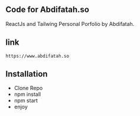 ## Code for Abdifatah.so
ReactJs and Tailwing Personal Porfolio by Abdifatah.

## link
    https://www.abdifatah.so

## Installation
- Clone Repo
- npm install
- npm start
- enjoy

